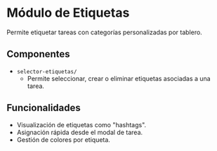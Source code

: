 # Módulo de Etiquetas

Permite etiquetar tareas con categorías personalizadas por tablero.

## Componentes

- `selector-etiquetas/`
  - Permite seleccionar, crear o eliminar etiquetas asociadas a una tarea.

## Funcionalidades

- Visualización de etiquetas como "hashtags".
- Asignación rápida desde el modal de tarea.
- Gestión de colores por etiqueta.
